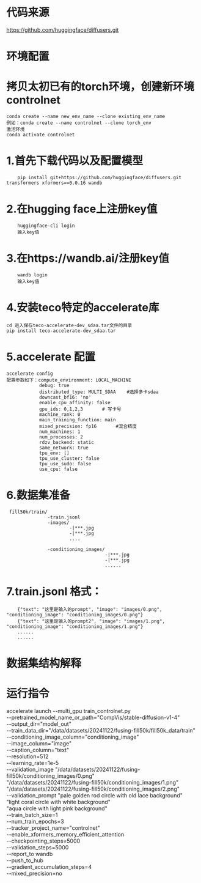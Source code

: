 # 代码来源
https://github.com/huggingface/diffusers.git
# 环境配置
# 拷贝太初已有的torch环境，创建新环境controlnet
    conda create --name new_env_name --clone existing_env_name
    例如：conda create --name controlnet --clone torch_env
    激活环境
    conda activate controlnet
#   1.首先下载代码以及配置模型
        pip install git+https://github.com/huggingface/diffusers.git transformers xformers==0.0.16 wandb

#   2.在hugging face上注册key值
        huggingface-cli login
        输入key值
#   3.在https://wandb.ai/注册key值
        wandb login
        输入key值
#   4.安装teco特定的accelerate库
    cd 进入保存teco-accelerate-dev_sdaa.tar文件的目录
    pip install teco-accelerate-dev_sdaa.tar
#   5.accelerate 配置
    accelerate config
    配置参数如下：compute_environment: LOCAL_MACHINE
                debug: true
                distributed_type: MULTI_SDAA    #选择多卡sdaa
                downcast_bf16: 'no'
                enable_cpu_affinity: false
                gpu_ids: 0,1,2,3       # 写卡号
                machine_rank: 0
                main_training_function: main
                mixed_precision: fp16       #混合精度
                num_machines: 1
                num_processes: 2
                rdzv_backend: static
                same_network: true
                tpu_env: []
                tpu_use_cluster: false
                tpu_use_sudo: false
                use_cpu: false
#    6.数据集准备
     fill50k/train/
                   -train.jsonl
                   -images/
                           -|***.jpg
                           -|***.jpg
                           ....

                   -conditioning_images/
                                        -|***.jpg
                                        -|***.jpg
                                        ......

#    7.train.jsonl 格式：
        {"text": "这里是输入的prompt", "image": "images/0.png", "conditioning_image": "conditioning_images/0.png"}
        {"text": "这里是输入的prompt2", "image": "images/1.png", "conditioning_image": "conditioning_images/1.png"}
        ......
        ......

#                 

# 数据集结构解释
# 运行指令
accelerate launch --multi_gpu train_controlnet.py \
  --pretrained_model_name_or_path="CompVis/stable-diffusion-v1-4" \
  --output_dir="model_out" \
  --train_data_dir="/data/datasets/20241122/fusing-fill50k/fill50k_data/train" \
  --conditioning_image_column="conditioning_image" \
  --image_column="image" \
  --caption_column="text" \
  --resolution=512 \
  --learning_rate=1e-5 \
  --validation_image "/data/datasets/20241122/fusing-fill50k/conditioning_images/0.png" \
  "/data/datasets/20241122/fusing-fill50k/conditioning_images/1.png" \
  "/data/datasets/20241122/fusing-fill50k/conditioning_images/2.png" \
  --validation_prompt "pale golden rod circle with old lace background" \
  "light coral circle with white background" \
  "aqua circle with light pink background" \
  --train_batch_size=1 \
  --num_train_epochs=3 \
  --tracker_project_name="controlnet" \
  --enable_xformers_memory_efficient_attention \
  --checkpointing_steps=5000 \
  --validation_steps=5000 \
  --report_to wandb \
  --push_to_hub \
  --gradient_accumulation_steps=4 \
  --mixed_precision=no
